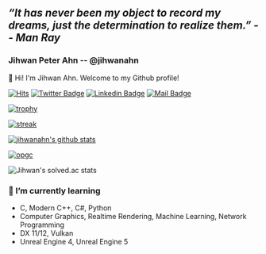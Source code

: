 ## ***“It has never been my object to record my dreams, just the determination to realize them.” -- Man Ray***

### Jihwan Peter Ahn -- @jihwanahn

👋 Hi! I'm Jihwan Ahn. Welcome to my Github profile!


[![Hits](https://hits.seeyoufarm.com/api/count/incr/badge.svg?url=https%3A%2F%2Fgithub.com%2Fjihwanahn)](https://github.com/jihwanahn)
[![Twitter Badge](https://img.shields.io/badge/-Twitter-1877f2?style=flat-square&logo=twitter&logoColor=white&link=https://twitter.com/koelschkoelsch2/)](https://twitter.com/koelschkoelsch2/)
[![Linkedin Badge](https://img.shields.io/badge/-LinkedIn-blue?style=flat-square&logo=Linkedin&logoColor=white&link=https://www.linkedin.com/in/jihwanahn/)](https://www.linkedin.com/in/jihwanahn/)
[![Mail Badge](https://img.shields.io/badge/-Tutanota-d14836?style=flat-square&logo=Tutanota&logoColor=white&link=mailto:k1tstw@tutanota.com)](mailto:k1tstw@tutanota.com)

[![trophy](https://github-profile-trophy.vercel.app/?username=jihwanahn&theme=chalk&row=2&column=5)](https://github.com/jihwanahn)

[![streak](https://github-readme-streak-stats.herokuapp.com/?user=jihwanahn&theme=calm)](https://github.com/jihwanahn)

[![jihwanahn's github stats](https://github-readme-stats.vercel.app/api?username=jihwanahn&show_icons=true&hide_border=true&theme=gruvbox)](https://github.com/jihwanahn)

[![opgc](https://api.opgc.me/githubs/users/jihwanahn/tag/?theme=dracula)](https://opgc.me/#/users/jihwanahn)

![Jihwan's solved.ac stats](https://github-readme-solvedac.hyp3rflow.vercel.app/api/?handle=jihwanahn)


### 🌱 I’m currently learning
- C, Modern C++, C#, Python
- Computer Graphics, Realtime Rendering, Machine Learning, Network Programming
- DX 11/12, Vulkan
- Unreal Engine 4, Unreal Engine 5
